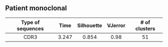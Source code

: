 ## Patient monoclonal
| Type of sequences | Time | Silhouette | VJerror | # of clusters | 
 | :----------------: | :-----------------: | :----------: | :-------: | :---------------------------: |
| CDR3 | 3.247 |  0.854 |  0.98 | 51 |
